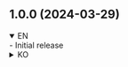 ## 1.0.0 (2024-03-29)
<details open>
 <summary>EN</summary>
- Initial release
</details>
<details>
 <summary>KO</summary>
- 최초 배포 
</details>